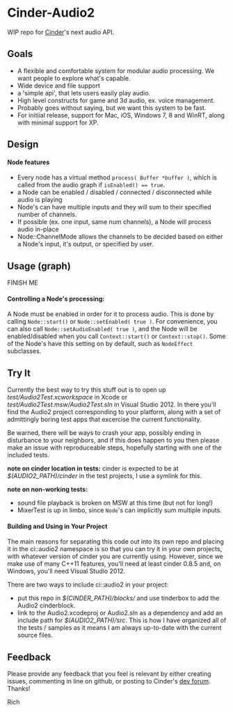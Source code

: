 # Cinder-Audio2

WIP repo for [Cinder][1]'s next audio API.



## Goals

- A flexible and comfortable system for modular audio processing.  We want people to explore what's capable.
- Wide device and file support
- a 'simple api', that lets users easily play audio.
- High level constructs for game and 3d audio, ex. voice management.
- Probably goes without saying, but we want this system to be fast.
- For initiial release, support for Mac, iOS, Windows 7, 8 and WinRT, along with minimal support for XP.

 

## Design

#### Node features

* Every node has a virtual method `process( Buffer *buffer )`, which is called from the audio graph if `isEnabled() == true`.
* a Node can be  enabled / disabled / connected / disconnected while audio is playing
* Node's can have multiple inputs and they will sum to their specified number of channels.
* If possible (ex. one input, same num channels), a Node will process audio in-place
* Node::ChannelMode allows the channels to be decided based on either a Node's input, it's output, or specified by user.



## Usage (graph)

FINISH ME

#### Controlling a Node's processing:
 A Node must be enabled in order for it to process audio.  This is done by calling `Node::start()` or `Node::setEnabled( true )`. For convenience, you can also call `Node::setAudioEnabled( true )`, and the Node will be enabled/disabled when you call `Context::start()` or `Context::stop()`.  Some of the Node's have this setting on by default, such as `NodeEffect` subclasses.


## Try It

Currently the best way to try this stuff out is to open up _test/Audio2Test.xcworkspace_ in Xcode or _test/Audio2Test.msw/Audio2Test.sln_ in Visual Studio 2012. In there you'll find the Audio2 project corresponding to your platform, along with a set of admittingly boring test apps that excercise the current functionality.

Be warned, there will be ways to crash your app, possibly ending in disturbance to your neighbors, and if this does happen to you then please make an issue with reproduceable steps, hopefully starting with one of the included tests.

__note on cinder location in tests:__ cinder is expected to be at _$(AUDIO2_PATH)/cinder_ in the test projects, I use a symlink for this.

__note on non-working tests:__

- sound file playback is broken on MSW at this time (but not for long!)
- MixerTest is up in limbo, since `Node`'s can implicitly sum multiple inputs. 


#### Building and Using in Your Project

The main reasons for separating this code out into its own repo and placing it in the ci::audio2 namespace is so that you can try it in your own projects, with whatever version of cinder you are currently using.  However, since we make use of many C++11 features, you'll need at least cinder 0.8.5 and, on Windows, you'll need Visual Studio 2012.

There are two ways to include ci::audio2 in your project:

- put this repo in _$(CINDER_PATH)/blocks/_ and use tinderbox to add the Audio2 cinderblock.
- link to the Audio2.xcodeproj or Audio2.sln as a dependency and add an include path for _$(AUDIO2_PATH)/src_.  This is how I have organized all of the tests / samples as it means I am always up-to-date with the current source files. 

## Feedback

Please provide any feedback that you feel is relevant by either creating issues, commenting in line on github, or posting to Cinder's [dev forum][2]. Thanks!

Rich


[1]: https://github.com/cinder/cinder
[2]: https://forum.libcinder.org/#Forum/developing-cinder
